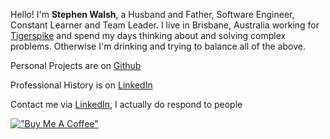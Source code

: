 ---
---

Hello! I'm **Stephen Walsh**, a Husband and Father, Software Engineer, Constant Learner and Team Leader.  I live in Brisbane, Australia working for [Tigerspike] and spend my days thinking about and solving complex problems.  Otherwise I'm drinking and trying to balance all of the above.

Personal Projects are on [Github]

Professional History is on [LinkedIn]

Contact me via [LinkedIn], I actually do respond to people

[!["Buy Me A Coffee"](https://www.buymeacoffee.com/assets/img/guidelines/download-assets-sm-1.svg)](https://www.buymeacoffee.com/stphnwlsh)

[Github]: https://github.com/stphnwlsh
[LinkedIn]: https://www.linkedin.com/in/stphnwlsh
[Tigerspike]: https://tigerspike.com